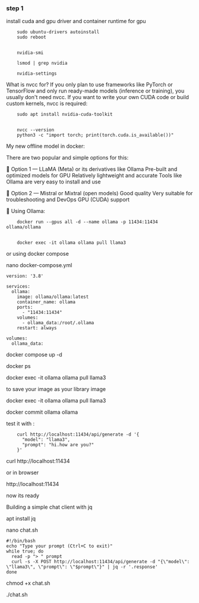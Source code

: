 
### step 1

install cuda and gpu driver and container runtime for gpu

        sudo ubuntu-drivers autoinstall
        sudo reboot
        
        
        nvidia-smi
        
        lsmod | grep nvidia
        
        nvidia-settings
        
        


What is nvcc for? If you only plan to use frameworks like PyTorch or TensorFlow and only run ready-made models (inference or training), you usually don't need nvcc. If you want to write your own CUDA code or build custom kernels, nvcc is required:

        sudo apt install nvidia-cuda-toolkit
        
        
        nvcc --version
        python3 -c "import torch; print(torch.cuda.is_available())"
        





My new offline model in docker:

There are two popular and simple options for this:

🔹 Option 1 — LLaMA (Meta) or its derivatives like Ollama Pre-built and optimized models for GPU Relatively lightweight and accurate Tools like Ollama are very easy to install and use

🔹 Option 2 — Mistral or Mixtral (open models) Good quality Very suitable for troubleshooting and DevOps GPU (CUDA) support




💚 Using Ollama:


        docker run --gpus all -d --name ollama -p 11434:11434 ollama/ollama
        
        
        docker exec -it ollama ollama pull llama3


or using docker compose

nano docker-compose.yml


    version: '3.8'
    
    services:
      ollama:
        image: ollama/ollama:latest
        container_name: ollama
        ports:
          - "11434:11434"
        volumes:
          - ollama_data:/root/.ollama
        restart: always
    
    volumes:
      ollama_data:


docker compose up -d


docker ps


docker exec -it ollama ollama pull llama3


to save your image as your library image

docker exec -it ollama ollama pull llama3



docker commit ollama ollama





test it with :

        curl http://localhost:11434/api/generate -d '{
          "model": "llama3",
          "prompt": "hi.how are you?"
        }'
    


curl http://localhost:11434


or in browser 

http://localhost:11434

now its ready

Building a simple chat client with jq

apt install jq



nano chat.sh


    
    #!/bin/bash
    echo "Type your prompt (Ctrl+C to exit)"
    while true; do
      read -p "> " prompt
      curl -s -X POST http://localhost:11434/api/generate -d "{\"model\": \"llama3\", \"prompt\": \"$prompt\"}" | jq -r '.response'
    done
    


chmod +x chat.sh



./chat.sh


